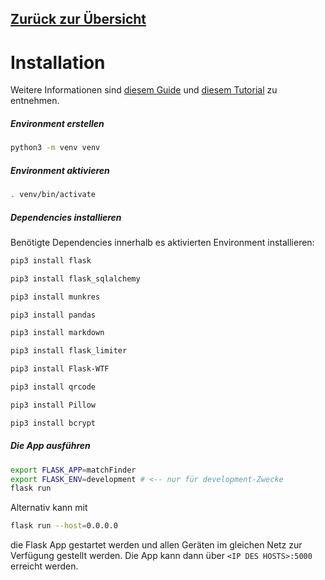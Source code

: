 ## [Zurück zur Übersicht](../README.md)

# Installation

Weitere Informationen sind [diesem Guide](https://flask.palletsprojects.com/en/1.1.x/installation/#install-create-env) und [diesem Tutorial](https://flask.palletsprojects.com/en/1.1.x/tutorial/factory/) zu entnehmen.

##### Environment erstellen

```bash
python3 -m venv venv
```

##### Environment aktivieren

```bash
. venv/bin/activate
```

##### Dependencies installieren

Benötigte Dependencies innerhalb es aktivierten Environment installieren:

```bash
pip3 install flask

pip3 install flask_sqlalchemy

pip3 install munkres

pip3 install pandas

pip3 install markdown

pip3 install flask_limiter

pip3 install Flask-WTF

pip3 install qrcode

pip3 install Pillow

pip3 install bcrypt
```

##### Die App ausführen

```bash
export FLASK_APP=matchFinder
export FLASK_ENV=development # <-- nur für development-Zwecke
flask run
```

Alternativ kann mit

```bash
flask run --host=0.0.0.0
```
die Flask App gestartet werden und allen Geräten im gleichen Netz zur Verfügung gestellt werden. Die App kann dann über ```<IP DES HOSTS>:5000``` erreicht werden.